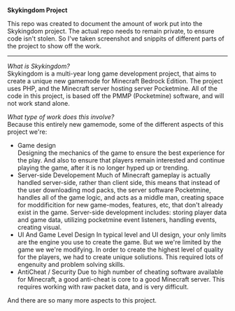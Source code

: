**Skykingdom Project**

This repo was created to document the amount of work put into the Skykingdom project. The actual repo needs to remain private, to ensure code isn't stolen. So I've taken screenshot and snippits of different parts of the project to show off the work.

---

*What is Skykingdom?*  
Skykingdom is a multi-year long game development project, that aims to create a unique new gamemode for Minecraft Bedrock Edition. The project uses PHP, and the Minecraft server hosting server Pocketmine. All of the code in this project, is based off the PMMP (Pocketmine) software, and will not work stand alone.


*What type of work does this involve?*  
Because this entirely new gamemode, some of the different aspects of this project we're: 
  - Game design  
  Designing the mechanics of the game to ensure the best experience for the play. And also to ensure that players remain interested and continue playing the game, after it is no   longer hyped up or trending.  
  - Server-side Developement
  Much of Minecraft gameplay is actually handled server-side, rather than client side, this means that instead of the user downloading mod packs, the server software Pocketmine,   handles all of the game logic, and acts as a middle man, creating space for moddificition for new game-modes, features, etc, that don't already exist in the game. Server-side development includes: storing player data and game data, utilizing pocketmine event listeners, handling events, creating visual.
  - UI And Game Level Design
  In typical level and UI design, your only limits are the engine you use to create the game. But we we're limited by the game we we're modifying. In order to create the highest   level of quality for the players, we had to create unique soliutions. This required lots of engenuity and problem solving skills.
  - AntiCheat / Security
  Due to high number of cheating software available for Minecraft, a good anti-cheat is core to a good Minecraft server. This requires working with raw packet data, and is very   difficult.
  
  And there are so many more aspects to this project.
